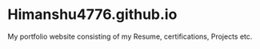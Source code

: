 # Himanshu4776.github.io

My portfolio website consisting of my Resume, certifications, Projects etc.
